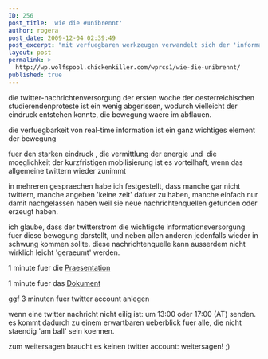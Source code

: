 ```yaml
---
ID: 256
post_title: 'wie die #unibrennt'
author: rogera
post_date: 2009-12-04 02:39:49
post_excerpt: "mit verfuegbaren werkzeugen verwandelt sich der 'information overflow' zum 'flow of information'"
layout: post
permalink: >
  http://wp.wolfspool.chickenkiller.com/wprcs1/wie-die-unibrennt/
published: true
---
```

die twitter-nachrichtenversorgung der ersten woche der oesterreichischen studierendenproteste ist ein wenig abgerissen, wodurch vielleicht der eindruck entstehen konnte, die bewegung waere im abflauen.

die verfuegbarkeit von real-time information ist ein ganz wichtiges element der bewegung

fuer den starken eindruck , die vermittlung der energie und  die moeglichkeit der kurzfristigen mobilisierung ist es vorteilhaft, wenn das allgemeine twittern wieder zunimmt

in mehreren gespraechen habe ich festgestellt, dass manche gar nicht twittern, manche angeben 'keine zeit' dafuer zu haben, manche einfach nur damit nachgelassen haben weil sie neue nachrichtenquellen gefunden oder erzeugt haben.

ich glaube, dass der twitterstrom die wichtigste informationsversorgung fuer diese bewegung darstellt, und neben allen anderen jedenfalls wieder in schwung kommen sollte. diese nachrichtenquelle kann ausserdem nicht wirklich leicht 'geraeumt' werden.

1 minute fuer die <a title="Praesentation" href="https://docs.google.com/present/edit?id=0AVWk0-Px9su1ZGYzZGZmeDRfMTc5Z2RnZmtrczg&amp;hl=en">Praesentation</a>

1 minute fuer das <a title="Dokument" href="http://docs.google.com/View?id=df3dffx4_184c9gzrmfz">Dokument</a>

ggf 3 minuten fuer twitter account anlegen

wenn eine twitter nachricht nicht eilig ist: um 13:00 oder 17:00 (AT) senden. es kommt dadurch zu einem erwartbaren ueberblick fuer alle, die nicht staendig 'am ball' sein koennen.

zum weitersagen braucht es keinen twitter account: weitersagen! ;)
